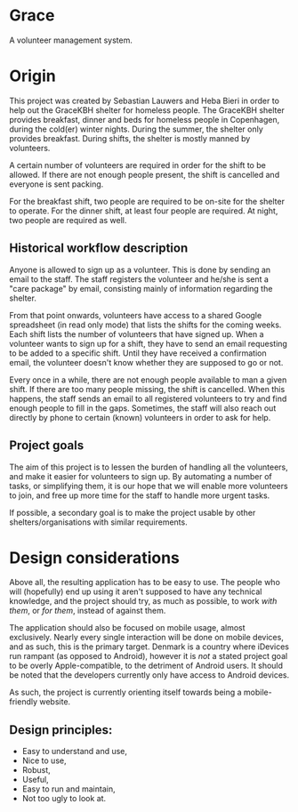 # Grace

A volunteer management system.

# Origin

This project was created by Sebastian Lauwers and Heba Bieri in order to help
out the GraceKBH shelter for homeless people. The GraceKBH shelter provides
breakfast, dinner and beds for homeless people in Copenhagen, during the
cold(er) winter nights. During the summer, the shelter only provides breakfast.
During shifts, the shelter is mostly manned by volunteers.

A certain number of volunteers are required in order for the shift to be
allowed. If there are not enough people present, the shift is cancelled and
everyone is sent packing.

For the breakfast shift, two people are required to be on-site for the shelter
to operate. For the dinner shift, at least four people are required. At night,
two people are required as well.

## Historical workflow description

Anyone is allowed to sign up as a volunteer. This is done by sending an email
to the staff. The staff registers the volunteer and he/she is sent a "care
package" by email, consisting mainly of information regarding the shelter.

From that point onwards, volunteers have access to a shared Google spreadsheet
(in read only mode) that lists the shifts for the coming weeks. Each shift
lists the number of volunteers that have signed up. When a volunteer wants to
sign up for a shift, they have to send an email requesting to be added to a
specific shift. Until they have received a confirmation email, the volunteer
doesn't know whether they are supposed to go or not.

Every once in a while, there are not enough people available to man a given
shift. If there are too many people missing, the shift is cancelled. When this
happens, the staff sends an email to all registered volunteers to try and find
enough people to fill in the gaps. Sometimes, the staff will also reach out
directly by phone to certain (known) volunteers in order to ask for help.

## Project goals

The aim of this project is to lessen the burden of handling all the volunteers,
and make it easier for volunteers to sign up. By automating a number of tasks,
or simplifying them, it is our hope that we will enable more volunteers to
join, and free up more time for the staff to handle more urgent tasks.

If possible, a secondary goal is to make the project usable by other
shelters/organisations with similar requirements.

# Design considerations

Above all, the resulting application has to be easy to use. The people who will
(hopefully) end up using it aren't supposed to have any technical knowledge,
and the project should try, as much as possible, to work *with them*, or *for
them*, instead of against them.

The application should also be focused on mobile usage, almost exclusively.
Nearly every single interaction will be done on mobile devices, and as such,
this is the primary target. Denmark is a country where iDevices run rampant (as
opposed to Android), however it is *not* a stated project goal to be overly
Apple-compatible, to the detriment of Android users. It should be noted that
the developers currently only have access to Android devices.

As such, the project is currently orienting itself towards being a
mobile-friendly website.

## Design principles:

- Easy to understand and use,
- Nice to use,
- Robust,
- Useful,
- Easy to run and maintain,
- Not too ugly to look at.
